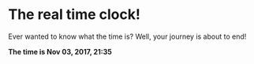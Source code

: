 # The real time clock!

Ever wanted to know what the time is? Well, your journey is about to end!

**The time is Nov 03, 2017, 21:35**